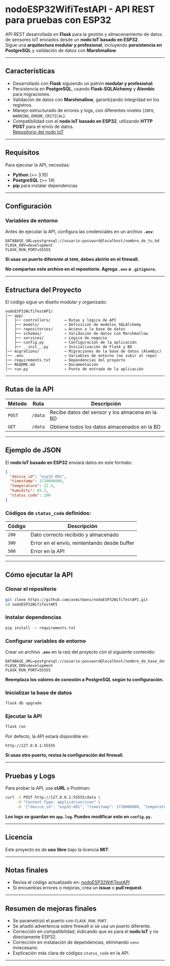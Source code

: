 # **nodoESP32WifiTestAPI** - API REST para pruebas con ESP32

API REST desarrollada en **Flask** para la gestión y almacenamiento de datos de 
sensores IoT enviados desde un **nodo IoT basado en ESP32**.  
Sigue una **arquitectura modular y profesional**, incluyendo 
**persistencia en PostgreSQL** y validación de datos con **Marshmallow**.

---

## **Características**
- Desarrollado con **Flask** siguiendo un patrón **modular y profesional**.
- Persistencia en **PostgreSQL**, usando **Flask-SQLAlchemy** y **Alembic** para migraciones.
- Validación de datos con **Marshmallow**, garantizando integridad en los registros.
- Manejo estructurado de errores y logs, con diferentes niveles (`INFO`, `WARNING`, `ERROR`, `CRITICAL`).
- Compatibilidad con el **nodo IoT basado en ESP32**, utilizando **HTTP POST** para el envío de datos.  
  [Repositorio del nodo IoT](https://github.com/asmitmans/nodoESP32Wifi)

---

## Requisitos
Para ejecutar la API, necesitas:

- **Python** (>= 3.10)
- **PostgreSQL** (>= 14)
- **pip** para instalar dependencias

---

## Configuración
### Variables de entorno
Antes de ejecutar la API, configura las credenciales en un archivo **`.env`**:

```
DATABASE_URL=postgresql://usuario:password@localhost/nombre_de_tu_bd
FLASK_ENV=development
FLASK_RUN_PORT=55555
```

**Si usas un puerto diferente al `5000`, debes abrirlo en el firewall.**

**No compartas este archivo en el repositorio. Agrega `.env` a `.gitignore`.**

---

## Estructura del Proyecto
El código sigue un diseño modular y organizado:

```
nodoESP32WifiTestAPI/
│── app/
│   ├── controllers/      → Rutas y lógica de API
│   ├── models/           → Definición de modelos SQLAlchemy
│   ├── repositories/     → Acceso a la base de datos
│   ├── schemas/          → Validación de datos con Marshmallow
│   ├── services/         → Lógica de negocio
│   ├── config.py         → Configuración de la aplicación
│   ├── __init__.py       → Inicialización de Flask y BD
│── migrations/           → Migraciones de la base de datos (Alembic)
│── .env                  → Variables de entorno (no subir al repo)
│── requirements.txt      → Dependencias del proyecto
│── README.md             → Documentación
│── run.py                → Punto de entrada de la aplicación
```

---

## Rutas de la API
| Método | Ruta    | Descripción |
|--------|--------|-------------|
| `POST` | `/data` | Recibe datos del sensor y los almacena en la BD |
| `GET`  | `/data` | Obtiene todos los datos almacenados en la BD |

---

## Ejemplo de JSON
El **nodo IoT basado en ESP32** enviará datos en este formato:

```json
{
  "device_id": "esp32-001",
  "timestamp": 1710000000,
  "temperature": 22.5,
  "humidity": 65.3,
  "status_code": 200
}
```

### Códigos de `status_code` definidos:
| Código | Descripción |
|--------|-------------|
| `200`  | Dato correcto recibido y almacenado |
| `300`  | Error en el envío, reintentando desde buffer |
| `500`  | Error en la API |

---

## Cómo ejecutar la API

### Clonar el repositorio
```bash
git clone https://github.com/asmitmans/nodoESP32WifiTestAPI.git
cd nodoESP32WifiTestAPI
```

### Instalar dependencias
```bash
pip install -r requirements.txt
```

### Configurar variables de entorno
Crear un archivo **`.env`** en la raíz del proyecto con el siguiente contenido:

```
DATABASE_URL=postgresql://usuario:password@localhost/nombre_de_base_datos
FLASK_ENV=development
FLASK_RUN_PORT=55555
```

**Reemplaza los valores de conexión a PostgreSQL según tu configuración.**

### Inicializar la base de datos
```bash
flask db upgrade
```

### Ejecutar la API
```bash
flask run
```

Por defecto, la API estará disponible en:

```
http://127.0.0.1:55555
```

**Si usas otro puerto, revisa la configuración del firewall.**

---

## **Pruebas y Logs**
Para probar la API, usa **cURL** o Postman:

```bash
curl -X POST http://127.0.0.1:55555/data \
     -H "Content-Type: application/json" \
     -d '{"device_id": "esp32-001", "timestamp": 1710000000, "temperature": 22.5, "humidity": 65.3, "status_code": 200}'
```

**Los logs se guardan en `app.log`. Puedes modificar esto en `config.py`.**

---

## **Licencia**
Este proyecto es de **uso libre** bajo la licencia **MIT**.

---

## **Notas finales**
- Revisa el código actualizado en: [nodoESP32WifiTestAPI](https://github.com/asmitmans/nodoESP32WifiTestAPI)
- Si encuentras errores o mejoras, crea un **issue** o **pull request**.

---

## **Resumen de mejoras finales**
- Se parametrizó el puerto con `FLASK_RUN_PORT`.  
- Se añadió advertencia sobre firewall si se usa un puerto diferente.  
- Corrección en compatibilidad, indicando que es para el **nodo IoT** y no directamente ESP32.  
- Corrección en instalación de dependencias, eliminando `venv` innecesario.  
- Explicación más clara de códigos `status_code` en la API.  

---